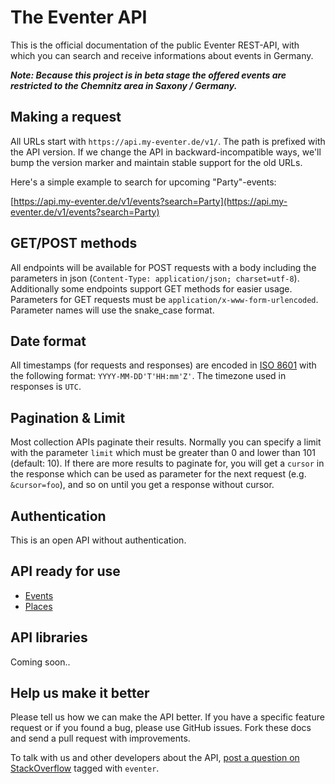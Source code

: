# The Eventer API

This is the official documentation of the public Eventer REST-API, with which you can search and receive informations about events in Germany.

***Note: Because this project is in beta stage the offered events are restricted to the Chemnitz area in Saxony / Germany.***


## Making a request

All URLs start with `https://api.my-eventer.de/v1/`. The path is prefixed with the API version. If we change the API in backward-incompatible ways, we'll bump the version marker and maintain stable support for the old URLs.

Here's a simple example to search for upcoming "Party"-events:

[https://api.my-eventer.de/v1/events?search=Party](https://api.my-eventer.de/v1/events?search=Party)


## GET/POST methods

All endpoints will be available for POST requests with a body including the parameters in json (`Content-Type: application/json; charset=utf-8`). Additionally some endpoints support GET methods for easier usage. Parameters for GET requests must be `application/x-www-form-urlencoded`. Parameter names will use the snake\_case format.


## Date format

All timestamps (for requests and responses) are encoded in [ISO 8601](https://en.wikipedia.org/wiki/ISO_8601) with the following format: `YYYY-MM-DD'T'HH:mm'Z'`. The timezone used in responses is `UTC`.


## Pagination & Limit

Most collection APIs paginate their results. Normally you can specify a limit with the parameter `limit` which must be greater than 0 and lower than 101 (default: 10). If there are more results to paginate for, you will get a `cursor` in the response which can be used as parameter for the next request (e.g. `&cursor=foo`), and so on until you get a response without cursor.


## Authentication

This is an open API without authentication.


## API ready for use

* [Events](https://github.com/haed/eventer-rest-api/blob/master/endpoints/events.md)
* [Places](https://github.com/haed/eventer-rest-api/blob/master/endpoints/places.md)


## API libraries

Coming soon..


## Help us make it better

Please tell us how we can make the API better. If you have a specific feature request or if you found a bug, please use GitHub issues. Fork these docs and send a pull request with improvements.

To talk with us and other developers about the API, [post a question on StackOverflow](http://stackoverflow.com/questions/ask) tagged with `eventer`.
